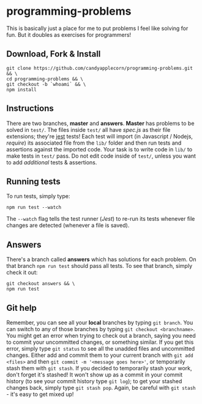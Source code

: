 # programming-problems

This is basically just a place for me to put problems I feel like solving for fun. But it doubles as exercises for programmers!

## Download, Fork & Install

```
git clone https://github.com/candyapplecorn/programming-problems.git && \ 
cd programming-problems && \
git checkout -b `whoami` && \
npm install
```

## Instructions

There are two branches, **master** and **answers**. **Master** has problems to be solved in `test/`. The files inside `test/` all have *spec.js* as their file extensions; they're [jest](https://jestjs.io/) tests! Each test will import (in Javascript / Nodejs, *require*) its associated file from the `lib/` folder and then run tests and assertions against the imported code. Your task is to write code in `lib/` to make tests in `test/` pass. Do not edit code inside of `test/`, unless you want to add *additional* tests & assertions.

## Running tests

To run tests, simply type:

```
npm run test --watch
```

The `--watch` flag tells the test runner (_Jest_) to re-run its tests whenever file changes are detected (whenever a file is saved). 

## Answers

There's a branch called **answers** which has solutions for each problem. On that branch `npm run test` should pass all tests. To see that branch, simply check it out:

```
git checkout answers && \
npm run test
```

## Git help

Remember, you can see all your **local** branches by typing `git branch`. You can switch to any of those branches by typing `git checkout <branchname>`. You might get an error when trying to check out a branch, saying you need to commit your uncommitted changes, or something similar. If you get this error, simply type `git status` to see all the unadded files and uncommitted changes. Either add and commit them to your current branch with `git add <files>` and then `git commit -m '<message goes here>'`, or temporarily stash them with `git stash`. If you decided to temporarily stash your work, don't forget it's stashed! It won't show up as a commit in your commit history (to see your commit history type `git log`); to get your stashed changes back, simply type `git stash pop`. Again, be careful with `git stash` - it's easy to get mixed up!
